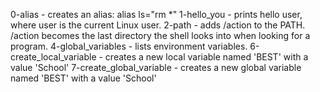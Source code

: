 0-alias - creates an alias: alias ls="rm *"
1-hello_you - prints hello user, where user is the current Linux user.
2-path - adds /action to the PATH. /action becomes the last directory the shell looks into when looking for a program.
4-global_variables - lists environment variables.
6-create_local_variable - creates a new local variable named 'BEST' with a value 'School'
7-create_global_variable - creates a new global variable named 'BEST' with a value 'School'
